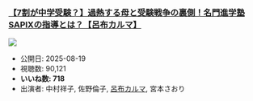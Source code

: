### [【7割が中学受験？】過熱する母と受験戦争の裏側！名門進学塾SAPIXの指導とは？【呂布カルマ】](https://www.youtube.com/watch?v=bGDlrGtQq4E)
[![](https://img.youtube.com/vi/bGDlrGtQq4E/sddefault.jpg)](https://www.youtube.com/watch?v=bGDlrGtQq4E)
-   公開日: 2025-08-19
-   視聴数: 90,121
-   **いいね数: 718**
-   出演者: 中村祥子, 佐野倫子, [呂布カルマ](/rehacq_fan/people/呂布カルマ "wikilink"), 宮本さおり
